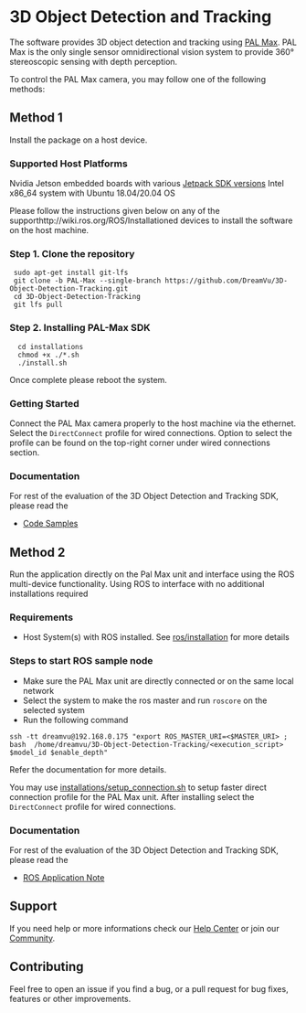 # 3D Object Detection and Tracking 
The software provides 3D object detection and tracking using [PAL Max](https://dreamvu.com/pal-ethernet/). PAL Max is the only single sensor omnidirectional vision system to provide 360° stereoscopic sensing with depth perception. 

To control the PAL Max camera, you may follow one of the following methods:

## Method 1
Install the package on a host device. 

### Supported Host Platforms 
Nvidia Jetson embedded boards with various [Jetpack SDK versions](https://developer.nvidia.com/embedded/jetpack-sdk-46)
Intel x86_64 system with Ubuntu 18.04/20.04 OS

Please follow the instructions given below on any of the supporthttp://wiki.ros.org/ROS/Installationed devices to install the software on the host machine. 

### Step 1. Clone the repository 
     sudo apt-get install git-lfs
     git clone -b PAL-Max --single-branch https://github.com/DreamVu/3D-Object-Detection-Tracking.git
     cd 3D-Object-Detection-Tracking
     git lfs pull
      

### Step 2. Installing PAL-Max SDK
      cd installations
      chmod +x ./*.sh
      ./install.sh
            
Once complete please reboot the system. 

### Getting Started 
Connect the PAL Max camera properly to the host machine via the ethernet. Select the `DirectConnect` profile for wired connections. Option to select the profile can be found on the top-right corner under wired connections section.


### Documentation 
For rest of the evaluation of the 3D Object Detection and Tracking SDK, please read the 
- [Code Samples](https://docs.google.com/document/d/e/2PACX-1vR7AxhhOOp9K8PDviGaXRaw3Ui5E7omyL_hnvdsyWF_3dowyrgx8Zmc1mH1FOV3nsmt_HmEuBDpl-ZZ/pub)

## Method 2
Run the application directly on the Pal Max unit and interface using the ROS multi-device functionality. Using ROS to interface with no additional installations required

### Requirements
- Host System(s) with ROS installed. See [ros/installation](http://wiki.ros.org/ROS/Installation) for more details

### Steps to start ROS sample node
- Make sure the PAL Max unit are directly connected or on the same local network
- Select the system to make the ros master and run `roscore` on the selected system
- Run the following command
```
ssh -tt dreamvu@192.168.0.175 "export ROS_MASTER_URI=<$MASTER_URI> ; bash  /home/dreamvu/3D-Object-Detection-Tracking/<execution_script> $model_id $enable_depth"
```
Refer the documentation for more details.

You may use [installations/setup_connection.sh](https://github.com/DreamVu/3D-Object-Detection-Tracking/blob/PAL-Max/installations/setup_connection.sh) to setup faster direct connection profile for the PAL Max unit. After installing select the `DirectConnect` profile for wired connections.

### Documentation 
For rest of the evaluation of the 3D Object Detection and Tracking SDK, please read the 
- [ROS Application Note](https://docs.google.com/document/d/e/2PACX-1vSd1vVj0cE2x1AviwNHMXRtkABDGT5LO6sl-0vEMzUZpGoGi1QYRcIYhyzhZ4Q1YjJ23IucpzSyLNam/pub)


## Support 
If you need help or more informations check our [Help Center](https://support.dreamvu.com/portal/en/home) or join our [Community](https://support.dreamvu.com/portal/en/community/dreamvu-inc).

## Contributing
Feel free to open an issue if you find a bug, or a pull request for bug fixes, features or other improvements.
